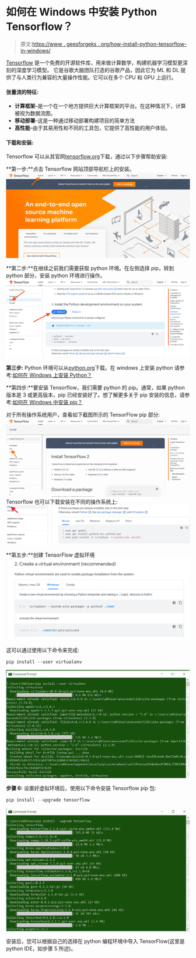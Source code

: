 # 如何在 Windows 中安装 Python Tensorflow？

> 原文:[https://www . geesforgeks . org/how-install-python-tensorflow-in-windows/](https://www.geeksforgeeks.org/how-to-install-python-tensorflow-in-windows/)

[Tensorflow](https://www.geeksforgeeks.org/introduction-to-tensorflow/) 是一个免费的开源软件库，用来做计算数学，构建机器学习模型更深刻的深度学习模型。
它是谷歌大脑团队打造的谷歌产品，因此它为 ML 和 DL 提供了与人类行为兼容的大量操作性能。它可以在多个 CPU 和 GPU 上运行。

#### 张量流的特征:

*   **计算框架**–是一个在一个地方提供巨大计算框架的平台。在这种情况下，计算被视为数据流图。
*   **移动部署**–这是一种通过移动部署构建项目的简单方法
*   **高性能**–由于其易用性和不同的工具包，它提供了高性能的用户体验。

#### 下载和安装:

Tensorflow 可以从其官网[tensorflow.org](https://www.tensorflow.org/)下载，通过以下步骤帮助安装:

**第一步:**点击 Tensorflow 网站顶部导航栏上的安装。
![](img/a1a851b4a9672c1a8321aae9f91a191b.png)

**第二步:**在继续之前我们需要获取 python 环境。在左侧选择 pip，转到 python 部分，安装 python 环境进行操作。
![](img/511cbf098eb63feca876e2da94cc10be.png)

**第三步:** Python 环境可以从[python.org](https://www.python.org/downloads/)下载。在 windows 上安装 python 请参考:[如何在 Windows 上安装 Python？](https://www.geeksforgeeks.org/how-to-install-python-on-windows/)

**第四步:**要安装 Tensorflow，我们需要 python 的 pip。通常，如果 python 版本是 3 或更高版本，pip 已经安装好了。想了解更多关于 pip 安装的信息，请参考:[如何在 Windows 中安装 pip？](https://www.geeksforgeeks.org/how-to-install-pip-on-windows/)

对于所有操作系统用户，查看如下截图所示的 TensorFlow pip 部分:
![](img/a3be551edbed2b22c97e3e3db2f28f88.png)
Tensorflow 也可以下载安装在不同的操作系统上:
![](img/b25f1ccb7fbf4ba65fce636704f6e861.png)

**第五步:**创建 TensorFlow 虚拟环境
![pip-install-tensorflow-02](img/f2794ef4b471638233be810db922280b.png)

这可以通过使用以下命令来完成:

```py
pip install --user virtualenv
```

![pip-install-tensorflow-04](img/17918435142e7969dbae8f075b0b3807.png)

**步骤 6:** 设置好虚拟环境后，使用以下命令安装 Tensorflow pip 包:

```py
pip install --upgrade tensorflow 
```

![pip-install-tensorflow-03](img/6568b59394cb97267b91bd1d23d739e1.png)

安装后，您可以根据自己的选择在 python 编程环境中导入 TensorFlow(这里是 python IDE，如步骤 5 所述)。